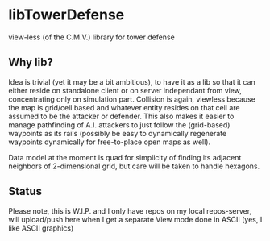 # libTowerDefense
view-less (of the C.M.V.) library for tower defense

## Why lib?

Idea is trivial (yet it may be a bit ambitious), to have it as a lib so that it can either reside on standalone client or on server independant from view, concentrating only on simulation part.  Collision is again, viewless because the map is grid/cell based and whatever entity resides on that cell are assumed to be the attacker or defender.  This also makes it easier to manage pathfinding of A.I. attackers to just follow the (grid-based) waypoints as its rails (possibly be easy to dynamically regenerate waypoints dynamically for free-to-place open maps as well).

Data model at the moment is quad for simplicity of finding its adjacent neighbors of 2-dimensional grid, but care will be taken to handle hexagons.

## Status

Please note, this is W.I.P. and I only have repos on my local repos-server, will upload/push here when I get a separate View mode done in ASCII (yes, I like ASCII graphics)
